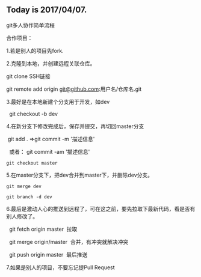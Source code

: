 
Today is 2017/04/07.
------------------------------

 git多人协作简单流程


合作项目：

1.若是别人的项目先fork.

2.克隆到本地，并创建远程关联仓库。
 
   git clone SSH链接

   git remote add origin git@github.com:用户名/仓库名.git

3.最好是在本地新建个分支用于开发，如dev
 
    git checkout -b dev
  
4.在新分支下修改完成后，保存并提交，再切回master分支
 
    git add .  =>git commit -m '描述信息'

    或者： git commit -am '描述信息'
  
    git checkout master
  
5.在master分支下，把dev合并到master下，并删除dev分支。
 
    git merge dev
  
    git branch -d dev
  
6.最后是激动人心的推送到远程了，可在这之前，要先拉取下最新代码，看是否有别人修改了。
 
    git fetch origin master  拉取

    git merge origin/master  合并，有冲突就解决冲突
  
    git push origin master  最后推送
  
7.如果是别人的项目，不要忘记提Pull Request
  

